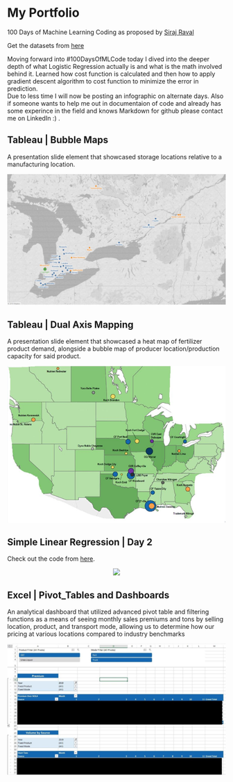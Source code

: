 # My Portfolio

100 Days of Machine Learning Coding as proposed by [Siraj Raval](https://github.com/llSourcell)

Get the datasets from [here](https://github.com/Avik-Jain/100-Days-Of-ML-Code/tree/master/datasets)

Moving forward into #100DaysOfMLCode today I dived into the deeper depth of what Logistic Regression actually is and what is the math involved behind it. Learned how cost function is calculated and then how to apply gradient descent algorithm to cost function to minimize the error in prediction.  
Due to less time I will now be posting an infographic on alternate days.
Also if someone wants to help me out in documentaion of code and already has some experince in the field and knows Markdown for github please contact me on LinkedIn :) .

## Tableau | Bubble Maps
A presentation slide element that showcased storage locations relative to a manufacturing location.

<p align="center">
  <img src="https://github.com/NMcKinney237/Portfolio/blob/master/Graphics/Bubble_Map_01.JPG">
</p>


## Tableau | Dual Axis Mapping

A presentation slide element that showcased a heat map of fertilizer product demand, alongside a bubble map of producer location/production capacity for said product.

<p align="center">
  <img src="https://github.com/NMcKinney237/Portfolio/blob/master/Graphics/Dual_Axis_Map.JPG">
</p>

## Simple Linear Regression | Day 2
Check out the code from [here](https://github.com/Avik-Jain/100-Days-Of-ML-Code/blob/master/Code/Day2_Simple_Linear_Regression.md).

<p align="center">
  <img src="https://github.com/Avik-Jain/100-Days-Of-ML-Code/blob/master/Info-graphs/Day%202.jpg">
</p>

## Excel | Pivot_Tables and Dashboards 

An analytical dashboard that utilized advanced pivot table and filtering functions as a means of seeing monthly sales premiums and tons by selling location, product, and transport mode, allowing us to determine how our pricing at various locations compared to industry benchmarks

<p align="center">
  <img src="https://github.com/NMcKinney237/Portfolio/blob/master/Graphics/Excel_Summary_Report.jpg">
</p>


